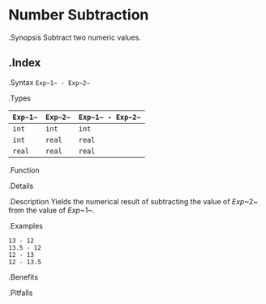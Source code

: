 # Number Subtraction

.Synopsis
Subtract two numeric values.

.Index
-

.Syntax
`Exp~1~ - Exp~2~`

.Types


| `Exp~1~` |  `Exp~2~` | `Exp~1~ - Exp~2~`  |
| --- | --- | --- |
| `int`     |  `int`     | `int`                |
| `int`     |  `real`    | `real`               |
| `real`    |  `real`    | `real`               |


.Function

.Details

.Description
Yields the numerical result of subtracting the value of _Exp_~2~ from the value of _Exp_~1~.

.Examples
```rascal-shell
13 - 12
13.5 - 12
12 - 13
12 - 13.5
```

.Benefits

.Pitfalls

